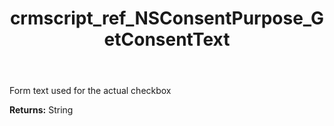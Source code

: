 ﻿---
title: crmscript_ref_NSConsentPurpose_GetConsentText
description: String NSConsentPurpose.GetConsentText()
intellisense: NSConsentPurpose.GetConsentText
keywords: NSConsentPurpose, GetConsentText
so.topic: reference
---

Form text used for the actual checkbox

**Returns:** String


